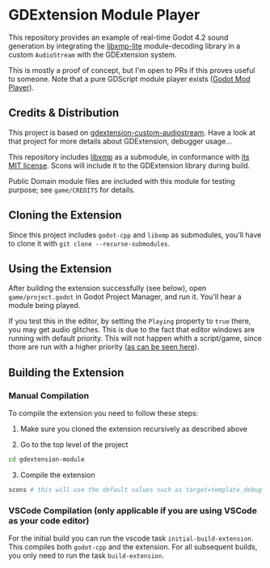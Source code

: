 # GDExtension Module Player

This repository provides an example of real-time Godot 4.2 sound generation by integrating the [libxmp-lite](https://github.com/libxmp/libxmp/tree/master/lite) module-decoding library in a custom `AudioStream` with the GDExtension system.

This is mostly a proof of concept, but I'm open to PRs if this proves useful to someone. Note that a pure GDScript module player exists ([Godot Mod Player](https://godotengine.org/asset-library/asset/841)).

## Credits & Distribution

This project is based on [gdextension-custom-audiostream](https://github.com/oparisy/gdextension-custom-audiostream). Have a look at that project for more details about GDExtension, debugger usage...

This repository includes [libxmp](https://github.com/libxmp/libxmp) as a submodule, 
in conformance with [its MIT license](https://github.com/libxmp/libxmp/blob/master/README).
Scons will include it to the GDExtension library during build.

Public Domain module files are included with this module for testing purpose; see `game/CREDITS` for details.

## Cloning the Extension
Since this project includes `godot-cpp` and `libxmp` as submodules, you'll have to clone it with `git clone --recurse-submodules`.

## Using the Extension
After building the extension successfully (see below), open `game/project.godot` in Godot Project Manager, and run it. You'll hear a module being played.

If you test this in the editor, by setting the `Playing` property to `true` there, you may get audio glitches. This is due to the fact that editor windows are running with default priority. This will not happen whith a script/game, since thore are run with a higher priority ([as can be seen here](https://github.com/godotengine/godot/blob/9b522ac1a85cab1a7a867b7a9f3bb102d9376ac2/platform/windows/display_server_windows.cpp#L4800-L4815)).

## Building the Extension

### Manual Compilation

To compile the extension you need to follow these steps:

1. Make sure you cloned the extension recursively as described above

2. Go to the top level of the project
```sh
cd gdextension-module
```

3. Compile the extension
```sh
scons # this will use the default values such as target=template_debug
```

### VSCode Compilation (only applicable if you are using VSCode as your code editor)
For the initial build you can run the vscode task `initial-build-extension`. This compiles both `godot-cpp` and the extension. For all subsequent builds, you only need to run the task `build-extension`.

